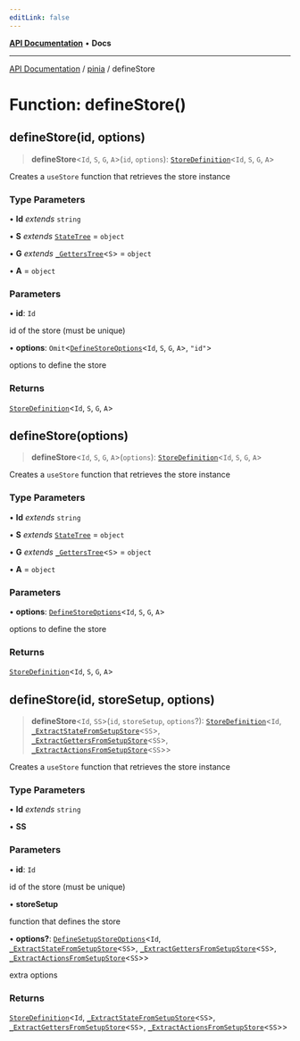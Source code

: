 ```yaml
---
editLink: false
---
```


[**API Documentation**](../../index.md) • **Docs**

***

[API Documentation](../../index.md) / [pinia](../index.md) / defineStore

# Function: defineStore()

## defineStore(id, options)

> **defineStore**\<`Id`, `S`, `G`, `A`\>(`id`, `options`): [`StoreDefinition`](../interfaces/StoreDefinition.md)\<`Id`, `S`, `G`, `A`\>

Creates a `useStore` function that retrieves the store instance

### Type Parameters

• **Id** *extends* `string`

• **S** *extends* [`StateTree`](../type-aliases/StateTree.md) = `object`

• **G** *extends* [`_GettersTree`](../type-aliases/GettersTree.md)\<`S`\> = `object`

• **A** = `object`

### Parameters

• **id**: `Id`

id of the store (must be unique)

• **options**: `Omit`\<[`DefineStoreOptions`](../interfaces/DefineStoreOptions.md)\<`Id`, `S`, `G`, `A`\>, `"id"`\>

options to define the store

### Returns

[`StoreDefinition`](../interfaces/StoreDefinition.md)\<`Id`, `S`, `G`, `A`\>

## defineStore(options)

> **defineStore**\<`Id`, `S`, `G`, `A`\>(`options`): [`StoreDefinition`](../interfaces/StoreDefinition.md)\<`Id`, `S`, `G`, `A`\>

Creates a `useStore` function that retrieves the store instance

### Type Parameters

• **Id** *extends* `string`

• **S** *extends* [`StateTree`](../type-aliases/StateTree.md) = `object`

• **G** *extends* [`_GettersTree`](../type-aliases/GettersTree.md)\<`S`\> = `object`

• **A** = `object`

### Parameters

• **options**: [`DefineStoreOptions`](../interfaces/DefineStoreOptions.md)\<`Id`, `S`, `G`, `A`\>

options to define the store

### Returns

[`StoreDefinition`](../interfaces/StoreDefinition.md)\<`Id`, `S`, `G`, `A`\>

## defineStore(id, storeSetup, options)

> **defineStore**\<`Id`, `SS`\>(`id`, `storeSetup`, `options`?): [`StoreDefinition`](../interfaces/StoreDefinition.md)\<`Id`, [`_ExtractStateFromSetupStore`](../type-aliases/ExtractStateFromSetupStore.md)\<`SS`\>, [`_ExtractGettersFromSetupStore`](../type-aliases/ExtractGettersFromSetupStore.md)\<`SS`\>, [`_ExtractActionsFromSetupStore`](../type-aliases/ExtractActionsFromSetupStore.md)\<`SS`\>\>

Creates a `useStore` function that retrieves the store instance

### Type Parameters

• **Id** *extends* `string`

• **SS**

### Parameters

• **id**: `Id`

id of the store (must be unique)

• **storeSetup**

function that defines the store

• **options?**: [`DefineSetupStoreOptions`](../interfaces/DefineSetupStoreOptions.md)\<`Id`, [`_ExtractStateFromSetupStore`](../type-aliases/ExtractStateFromSetupStore.md)\<`SS`\>, [`_ExtractGettersFromSetupStore`](../type-aliases/ExtractGettersFromSetupStore.md)\<`SS`\>, [`_ExtractActionsFromSetupStore`](../type-aliases/ExtractActionsFromSetupStore.md)\<`SS`\>\>

extra options

### Returns

[`StoreDefinition`](../interfaces/StoreDefinition.md)\<`Id`, [`_ExtractStateFromSetupStore`](../type-aliases/ExtractStateFromSetupStore.md)\<`SS`\>, [`_ExtractGettersFromSetupStore`](../type-aliases/ExtractGettersFromSetupStore.md)\<`SS`\>, [`_ExtractActionsFromSetupStore`](../type-aliases/ExtractActionsFromSetupStore.md)\<`SS`\>\>
